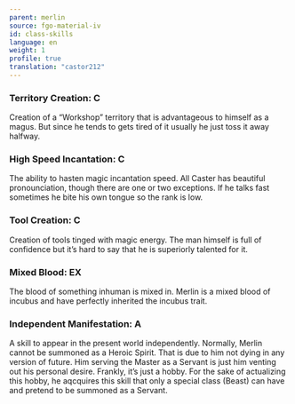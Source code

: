 ```yaml
---
parent: merlin
source: fgo-material-iv
id: class-skills
language: en
weight: 1
profile: true
translation: "castor212"
---
```


### Territory Creation: C

Creation of a “Workshop” territory that is advantageous to himself as a magus.
But since he tends to gets tired of it usually he just toss it away halfway.

### High Speed Incantation: C

The ability to hasten magic incantation speed.
All Caster has beautiful pronounciation, though there are one or two exceptions. If he talks fast sometimes he bite his own tongue so the rank is low.

### Tool Creation: C

Creation of tools tinged with magic energy.
The man himself is full of confidence but it’s hard to say that he is superiorly talented for it.

### Mixed Blood: EX

The blood of something inhuman is mixed in.
Merlin is a mixed blood of incubus and have perfectly inherited the incubus trait.

### Independent Manifestation: A

A skill to appear in the present world independently.
Normally, Merlin cannot be summoned as a Heroic Spirit.
That is due to him not dying in any version of future. Him serving the Master as a Servant is just him venting out his personal desire. Frankly, it’s just a hobby.
For the sake of actualizing this hobby, he aqcquires this skill that only a special class (Beast) can have and pretend to be summoned as a Servant.
